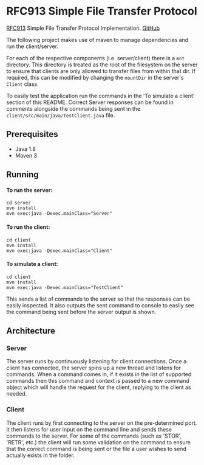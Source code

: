 # RFC913 Simple File Transfer Protocol
[RFC913](https://tools.ietf.org/html/rfc913) Simple File Transfer Protocol Implementation.
[GitHub](https://github.com/hydroflax/rfc913)

The following project makes use of maven to manage dependencies and run the
client/server.

For each of the respective components (i.e. server/client) there is a `mnt` directory.
This directory is treated as the root of the filesystem on the server to ensure that clients are only allowed to transfer files from within that dir.
If required, this can be modified by changing the `mountDir` in the server's `Client` class.

To easily test the application run the commands in the 'To simulate a client' section of this
README. Correct Server responses can be found in comments alongside the commands being sent in
the `client/src/main/java/TestClient.java` file.

## Prerequisites
- Java 1.8
- Maven 3

## Running
#### To run the server:
```
cd server
mvn install
mvn exec:java -Dexec.mainClass="Server"
```

#### To run the client:
```
cd client
mvn install
mvn exec:java -Dexec.mainClass="Client"
```

#### To simulate a client:
```
cd client
mvn install
mvn exec:java -Dexec.mainClass="TestClient"
```

This sends a list of commands to the server so that the responses can be easily inspected.
It also outputs the sent command to console to easily see the command being sent before the
server output is shown.

## Architecture
### Server
The server runs by continuously listening for client connections.
Once a client has connected, the server spins up a new thread and
listens for commands. When a command comes in, if it exists in the list
of supported commands then this command and context is passed to a new
command object which will handle the request for the client, replying
to the client as needed.

### Client
The client runs by first connecting to the server on the pre-determined port.
It then listens for user input on the command line and sends these commands
to the server. For some of the commands (such as 'STOR', 'RETR', etc.) the client
will run some validation on the command to ensure that the correct command is being sent
or the file a user wishes to send actually exists in the folder.
